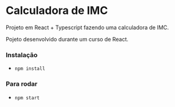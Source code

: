 # Calculadora de IMC

Projeto em React + Typescript fazendo uma calculadora de IMC.

Pojeto desenvolvido durante um curso de React.

### Instalação

- `npm install`

### Para rodar

- `npm start`
